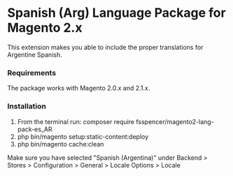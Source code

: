 # Spanish (Arg) Language Package for Magento 2.x

This extension makes you able to include the proper translations for Argentine Spanish.

### Requirements

The package works with Magento 2.0.x and 2.1.x.


### Installation

1. From the terminal run: composer require fsspencer/magento2-lang-pack-es_AR
2. php bin/magento setup:static-content:deploy
3. php bin/magento cache:clean

Make sure you have selected "Spanish (Argentina)" under Backend > Stores > Configuration > General > Locale Options > Locale
